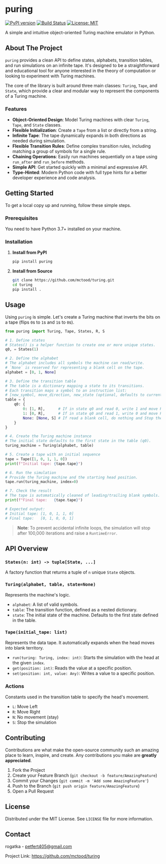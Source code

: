 # puring

[![PyPI version](https://badge.fury.io/py/puring.svg)](https://badge.fury.io/py/puring)
[![Build Status](https://github.com/mctood/turing/actions/workflows/python-package.yml/badge.svg)](https://github.com/mctood/turing/actions/workflows/python-package.yml)
[![License: MIT](https://img.shields.io/badge/License-MIT-yellow.svg)](https://opensource.org/licenses/MIT)

A simple and intuitive object-oriented Turing machine emulator in Python.

## About The Project

`puring` provides a clean API to define states, alphabets, transition tables, and run simulations on an infinite tape. It's designed to be a straightforward and educational tool for anyone interested in the theory of computation or looking to experiment with Turing machines.

The core of the library is built around three main classes: `Turing`, `Tape`, and `State`, which provide a clear and modular way to represent the components of a Turing machine.

### Features

*   **Object-Oriented Design**: Model Turing machines with clear `Turing`, `Tape`, and `State` classes.
*   **Flexible Initialization**: Create a `Tape` from a list or directly from a string.
*   **Infinite Tape**: The tape dynamically expands in both directions as needed during simulation.
*   **Flexible Transition Rules**: Define complex transition rules, including matching a group of symbols for a single rule.
*   **Chaining Operations**: Easily run machines sequentially on a tape using `run_after` and `run_before` methods.
*   **Simple API**: Get started quickly with a minimal and expressive API.
*   **Type-Hinted**: Modern Python code with full type hints for a better developer experience and code analysis.

## Getting Started

To get a local copy up and running, follow these simple steps.

### Prerequisites

You need to have Python 3.7+ installed on your machine.

### Installation

1.  **Install from PyPI**

    ```sh
    pip install puring
    ```

2.  **Install from Source**

    ```sh
    git clone https://github.com/mctood/turing.git
    cd turing
    pip install .
    ```

## Usage

Using `puring` is simple. Let's create a Turing machine that inverts the bits on a tape (flips `0`s to `1`s and `1`s to `0`s).

```python
from puring import Turing, Tape, States, R, S

# 1. Define states
# States() is a helper function to create one or more unique states.
q0, = States(1)

# 2. Define the alphabet
# The alphabet includes all symbols the machine can read/write.
# `None` is reserved for representing a blank cell on the tape.
alphabet = [0, 1, None]

# 3. Define the transition table
# The table is a dictionary mapping a state to its transitions.
# Each transition maps a symbol to an instruction list:
# [new_symbol, move_direction, new_state (optional, defaults to current state)]
table = {
    q0: {
        0: [1, R],      # If in state q0 and read 0, write 1 and move Right.
        1: [0, R],      # If in state q0 and read 1, write 0 and move Right.
        None: [None, S] # If read a blank cell, do nothing and Stop the machine.
    }
}

# 4. Create the Turing machine instance
# The initial state defaults to the first state in the table (q0).
turing_machine = Turing(alphabet, table)

# 5. Create a tape with an initial sequence
tape = Tape([1, 0, 1, 1, 0])
print(f"Initial tape: {tape.tape}")

# 6. Run the simulation
# Provide the Turing machine and the starting head position.
tape.run(turing_machine, index=0)

# 7. Check the result
# The tape is automatically cleaned of leading/trailing blank symbols.
print(f"Final tape:   {tape.tape}")

# Expected output:
# Initial tape: [1, 0, 1, 1, 0]
# Final tape:   [0, 1, 0, 0, 1]
```

> **Note**: To prevent accidental infinite loops, the simulation will stop after 100,000 iterations and raise a `RuntimeError`.

## API Overview

### `States(n: int) -> tuple[State, ...]`
A factory function that returns a tuple of `n` unique `State` objects.

### `Turing(alphabet, table, state=None)`
Represents the machine's logic.
*   `alphabet`: A list of valid symbols.
*   `table`: The transition function, defined as a nested dictionary.
*   `state`: The initial state of the machine. Defaults to the first state defined in the table.

### `Tape(initial_tape: list)`
Represents the data tape. It automatically expands when the head moves into blank territory.
*   `run(turing: Turing, index: int)`: Starts the simulation with the head at the given `index`.
*   `get(position: int)`: Reads the value at a specific position.
*   `set(position: int, value: Any)`: Writes a value to a specific position.

### Actions
Constants used in the transition table to specify the head's movement.
*   `L`: Move Left
*   `R`: Move Right
*   `N`: No movement (stay)
*   `S`: Stop the simulation

## Contributing

Contributions are what make the open-source community such an amazing place to learn, inspire, and create. Any contributions you make are **greatly appreciated**.

1.  Fork the Project
2.  Create your Feature Branch (`git checkout -b feature/AmazingFeature`)
3.  Commit your Changes (`git commit -m 'Add some AmazingFeature'`)
4.  Push to the Branch (`git push origin feature/AmazingFeature`)
5.  Open a Pull Request

## License

Distributed under the MIT License. See `LICENSE` file for more information.

## Contact

rogatka - petfert405@gmail.com

Project Link: https://github.com/mctood/turing